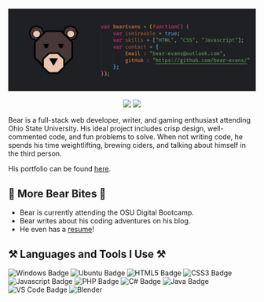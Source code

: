 <p align="center">
<img src="bear-banner.png">
</p>

<p align="center">
<a href="mailto:bear-evans@outlook.com"><img src="https://img.shields.io/badge/Gmail-D14836?style=for-the-badge&logo=gmail&logoColor=white" /></a>   <a href="https://www.linkedin.com/in/bear-evans/"><img src="https://img.shields.io/badge/LinkedIn-0077B5?style=for-the-badge&logo=linkedin&logoColor=white" /></a>
</p>

Bear is a full-stack web developer, writer, and gaming enthusiast attending Ohio State University. His ideal project includes crisp design, well-commented code, and fun problems to solve. When not writing code, he spends his time weightlifting, brewing ciders, and talking about himself in the third person.

His portfolio can be found <a href="https://bear-evans.github.io/portfolio/">here</a>.

## 🐻 More Bear Bites 🐻
* Bear is currently attending the OSU Digital Bootcamp.
* Bear writes about his coding adventures on his blog.
* He even has a <a href="https://bear-evans.github.io/portfolio/assets/Resume.pdf">resume</a>!

## ⚒️ Languages and Tools I Use ⚒️
![Windows Badge](https://img.shields.io/static/v1?label=OS&message=Windows&color=blue&logo=windows) 
![Ubuntu Badge](https://img.shields.io/static/v1?label=OS&message=Ubuntu&color=orange&logo=ubuntu)
![HTML5 Badge](https://img.shields.io/static/v1?label=Code&message=HTML5&color=orange&logo=html5) 
![CSS3 Badge](https://img.shields.io/static/v1?label=Code&message=CSS3&color=blue&logo=css3) 
![Javascript Badge](https://img.shields.io/static/v1?label=Code&message=Javascript&color=yellow&logo=javascript) 
![PHP Badge](https://img.shields.io/static/v1?label=Code&message=PHP&color=red&logo=php)
![C# Badge](https://img.shields.io/static/v1?label=Code&message=C%23&color=purple&logo=c-sharp)
![Java Badge](https://img.shields.io/static/v1?label=Code&message=Java&color=orange&logo=java)
![VS Code Badge](https://img.shields.io/badge/Editor-Visual_Studio_Code-blue?logo=visual-studio-code)
![Blender](https://img.shields.io/static/v1?label=Tool&message=Blender&color=orange&logo=blender)

